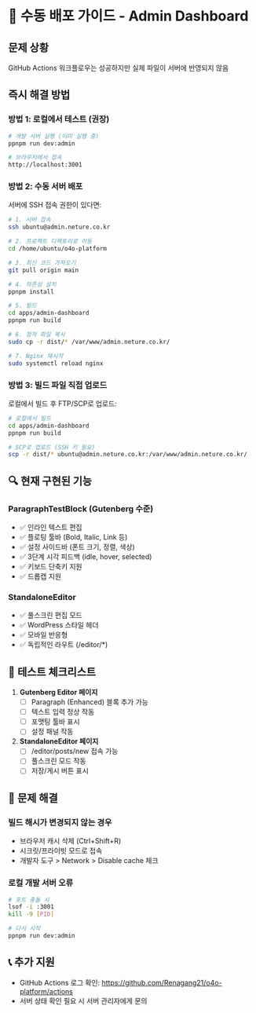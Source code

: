 # 🚨 수동 배포 가이드 - Admin Dashboard

## 문제 상황
GitHub Actions 워크플로우는 성공하지만 실제 파일이 서버에 반영되지 않음

## 즉시 해결 방법

### 방법 1: 로컬에서 테스트 (권장)
```bash
# 개발 서버 실행 (이미 실행 중)
ppnpm run dev:admin

# 브라우저에서 접속
http://localhost:3001
```

### 방법 2: 수동 서버 배포
서버에 SSH 접속 권한이 있다면:

```bash
# 1. 서버 접속
ssh ubuntu@admin.neture.co.kr

# 2. 프로젝트 디렉토리로 이동
cd /home/ubuntu/o4o-platform

# 3. 최신 코드 가져오기
git pull origin main

# 4. 의존성 설치
ppnpm install

# 5. 빌드
cd apps/admin-dashboard
ppnpm run build

# 6. 정적 파일 복사
sudo cp -r dist/* /var/www/admin.neture.co.kr/

# 7. Nginx 재시작
sudo systemctl reload nginx
```

### 방법 3: 빌드 파일 직접 업로드
로컬에서 빌드 후 FTP/SCP로 업로드:

```bash
# 로컬에서 빌드
cd apps/admin-dashboard
ppnpm run build

# SCP로 업로드 (SSH 키 필요)
scp -r dist/* ubuntu@admin.neture.co.kr:/var/www/admin.neture.co.kr/
```

## 🔍 현재 구현된 기능

### ParagraphTestBlock (Gutenberg 수준)
- ✅ 인라인 텍스트 편집
- ✅ 플로팅 툴바 (Bold, Italic, Link 등)
- ✅ 설정 사이드바 (폰트 크기, 정렬, 색상)
- ✅ 3단계 시각 피드백 (idle, hover, selected)
- ✅ 키보드 단축키 지원
- ✅ 드롭캡 지원

### StandaloneEditor
- ✅ 풀스크린 편집 모드
- ✅ WordPress 스타일 헤더
- ✅ 모바일 반응형
- ✅ 독립적인 라우트 (/editor/*)

## 📝 테스트 체크리스트

1. **Gutenberg Editor 페이지**
   - [ ] Paragraph (Enhanced) 블록 추가 가능
   - [ ] 텍스트 입력 정상 작동
   - [ ] 포맷팅 툴바 표시
   - [ ] 설정 패널 작동

2. **StandaloneEditor 페이지** 
   - [ ] /editor/posts/new 접속 가능
   - [ ] 풀스크린 모드 작동
   - [ ] 저장/게시 버튼 표시

## 🚨 문제 해결

### 빌드 해시가 변경되지 않는 경우
- 브라우저 캐시 삭제 (Ctrl+Shift+R)
- 시크릿/프라이빗 모드로 접속
- 개발자 도구 > Network > Disable cache 체크

### 로컬 개발 서버 오류
```bash
# 포트 충돌 시
lsof -i :3001
kill -9 [PID]

# 다시 시작
ppnpm run dev:admin
```

## 📞 추가 지원
- GitHub Actions 로그 확인: https://github.com/Renagang21/o4o-platform/actions
- 서버 상태 확인 필요 시 서버 관리자에게 문의